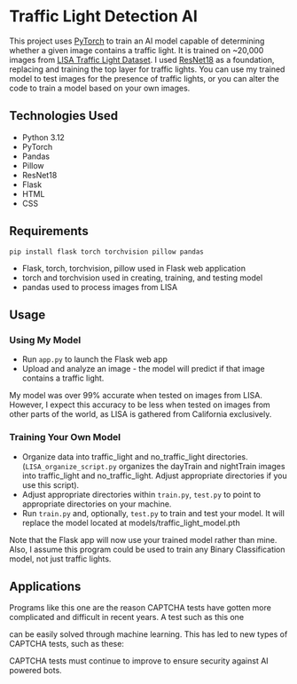 # Traffic Light Detection AI
This project uses [PyTorch](https://pytorch.org/) to train an AI model capable of determining whether a given image contains a traffic light. It is trained on ~20,000 images from [LISA Traffic Light Dataset](https://www.kaggle.com/datasets/mbornoe/lisa-traffic-light-dataset). I used [ResNet18](https://pytorch.org/vision/main/models/resnet.html) as a foundation, replacing and training the top layer for traffic lights. You can use my trained model to test images for the presence of traffic lights, or you can alter the code to train a model based on your own images.

## Technologies Used
- Python 3.12
- PyTorch
- Pandas
- Pillow
- ResNet18
- Flask
- HTML
- CSS

## Requirements
`pip install flask torch torchvision pillow pandas`
- Flask, torch, torchvision, pillow used in Flask web application
- torch and torchvision used in creating, training, and testing model
- pandas used to process images from LISA

## Usage
### Using My Model
- Run `app.py` to launch the Flask web app
- Upload and analyze an image - the model will predict if that image contains a traffic light.<br/>

My model was over 99% accurate when tested on images from LISA. However, I expect this accuracy to be less when tested on images from other parts of the world, as LISA is gathered from California exclusively.

### Training Your Own Model
- Organize data into traffic_light and no_traffic_light directories. (`LISA_organize_script.py` organizes the dayTrain and nightTrain images into traffic_light and no_traffic_light. Adjust appropriate directories if you use this script).
- Adjust appropriate directories within `train.py`, `test.py` to point to appropriate directories on your machine.
- Run `train.py` and, optionally, `test.py` to train and test your model. It will replace the model located at models/traffic_light_model.pth<br/>

Note that the Flask app will now use your trained model rather than mine. Also, I assume this program could be used to train any Binary Classification model, not just traffic lights.

## Applications
Programs like this one are the reason CAPTCHA tests have gotten more complicated and difficult in recent years. A test such as this one

can be easily solved through machine learning. This has led to new types of CAPTCHA tests, such as these:

CAPTCHA tests must continue to improve to ensure security against AI powered bots.

